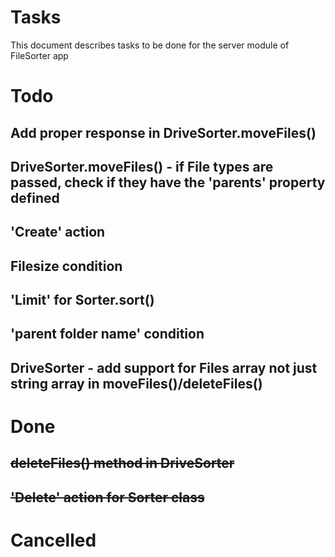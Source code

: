 # Tasks

This document describes tasks to be done for the server module of FileSorter app

# Todo

## Add proper response in DriveSorter.moveFiles()

## DriveSorter.moveFiles() - if File types are passed, check if they have the 'parents' property defined

## 'Create' action

## Filesize condition

## 'Limit' for Sorter.sort()

## 'parent folder name' condition

## DriveSorter - add support for Files array not just string array in moveFiles()/deleteFiles()

# Done

## ~~deleteFiles() method in DriveSorter~~

## ~~'Delete' action for Sorter class~~

# Cancelled